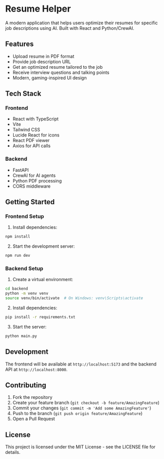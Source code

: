 # Resume Helper

A modern application that helps users optimize their resumes for specific job descriptions using AI. Built with React and Python/CrewAI.

## Features

- Upload resume in PDF format
- Provide job description URL
- Get an optimized resume tailored to the job
- Receive interview questions and talking points
- Modern, gaming-inspired UI design

## Tech Stack

### Frontend
- React with TypeScript
- Vite
- Tailwind CSS
- Lucide React for icons
- React PDF viewer
- Axios for API calls

### Backend
- FastAPI
- CrewAI for AI agents
- Python PDF processing
- CORS middleware

## Getting Started

### Frontend Setup

1. Install dependencies:
```bash
npm install
```

2. Start the development server:
```bash
npm run dev
```

### Backend Setup

1. Create a virtual environment:
```bash
cd backend
python -m venv venv
source venv/bin/activate  # On Windows: venv\Scripts\activate
```

2. Install dependencies:
```bash
pip install -r requirements.txt
```

3. Start the server:
```bash
python main.py
```

## Development

The frontend will be available at `http://localhost:5173` and the backend API at `http://localhost:8000`.

## Contributing

1. Fork the repository
2. Create your feature branch (`git checkout -b feature/AmazingFeature`)
3. Commit your changes (`git commit -m 'Add some AmazingFeature'`)
4. Push to the branch (`git push origin feature/AmazingFeature`)
5. Open a Pull Request

## License

This project is licensed under the MIT License - see the LICENSE file for details.